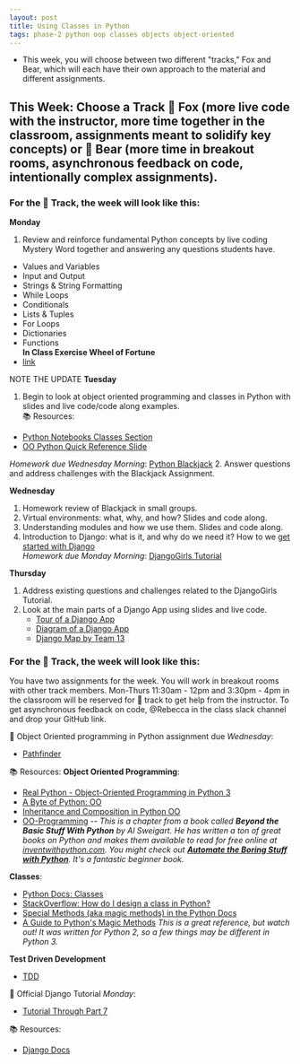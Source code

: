 ```yaml
---
layout: post
title: Using Classes in Python
tags: phase-2 python oop classes objects object-oriented
---
```


- This week, you will choose between two different "tracks," Fox and Bear, which will each have their own approach to the material and different assignments.
  
## This Week: Choose a Track 🦊 Fox (more live code with the instructor, more time together in the classroom, assignments meant to solidify key concepts) or 🐻 Bear (more time in breakout rooms, asynchronous feedback on code, intentionally complex assignments).

### For the 🦊 Track, the week will look like this:
**Monday**
1. Review and reinforce fundamental Python concepts by live coding Mystery Word together and answering any questions students have. 
  - Values and Variables  
  - Input and Output  
  - Strings & String Formatting  
  - While Loops  
  - Conditionals  
  - Lists & Tuples  
  - For Loops  
  - Dictionaries  
  - Functions  
**In Class Exercise Wheel of Fortune** 
- [link](https://classroom.github.com/a/fXcshGhh)
  
NOTE THE UPDATE
**Tuesday**
1. Begin to look at object oriented programming and classes in Python with slides and live code/code along examples.  
📚 Resources:
- [Python Notebooks Classes Section](https://github.com/Momentum-Team-15/python-notebooks/blob/main/14%20-%20Classes%20and%20Objects.ipynb)
- [OO Python Quick Reference Slide](https://github.com/Momentum-Team-15/notes/blob/main/py-oo-programming.md)

*Homework due Wednesday Morning*:
[Python Blackjack](https://classroom.github.com/a/KgKJDVmq)
2. Answer questions and address challenges with the Blackjack Assignment. 

**Wednesday**
1. Homework review of Blackjack in small groups.
2. Virtual environments: what, why, and how? Slides and code along.
3. Understanding modules and how we use them. Slides and code along.
4. Introduction to Django: what is it, and why do we need it? How to we [get started with Django](https://www.notion.so/Starting-a-new-Django-project-071f052d07cc4ea6bdf998eb9e4a4a3c?)  
*Homework due Monday Morning*:
[DjangoGirls Tutorial](https://classroom.github.com/a/Xx585Ph6)

**Thursday**
1. Address existing questions and challenges related to the DjangoGirls Tutorial.
2. Look at the main parts of a Django App using slides and live code.
   - [Tour of a Django App](https://github.com/Momentum-Team-15/notes/blob/main/django-tour.md)
   - [Diagram of a Django App](https://github.com/Momentum-Team-15/notes/blob/main/django-diagram.md)
   - [Django Map by Team 13](https://github.com/Momentum-Team-15/notes/blob/main/django-map.png)

### For the 🐻 Track, the week will look like this:
You have two assignments for the week. You will work in breakout rooms with other track members. Mon-Thurs 11:30am - 12pm and 3:30pm - 4pm in the classroom will be reserved for 🐻 track to get help from the instructor. To get asynchronous feedback on code, @Rebecca in the class slack channel and drop your GitHub link.

🎯 Object Oriented programming in Python assignment due *Wednesday*:
  - [Pathfinder](https://classroom.github.com/a/EsK6T44P)

📚 Resources:
**Object Oriented Programming**:
  - [Real Python - Object-Oriented Programming in Python 3](https://realpython.com/python3-object-oriented-programming/)
  - [A Byte of Python: OO](https://python.swaroopch.com/oop.html)
  - [Inheritance and Composition in Python OO](https://realpython.com/inheritance-composition-python/)
  - [OO-Programming](https://inventwithpython.com/beyond/chapter15.html) -- _This is a chapter from a book called **Beyond the Basic Stuff With Python** by Al Sweigart. He has written a ton of great books on Python and makes them available to read for free online at [inventwithpython.com](https://inventwithpython.com/). You might check out [**Automate the Boring Stuff with Python**](https://automatetheboringstuff.com/). It's a fantastic beginner book._

**Classes**:
  - [Python Docs: Classes](https://docs.python.org/3/tutorial/classes.html)
  - [StackOverflow: How do I design a class in Python?](https://stackoverflow.com/questions/4203163/how-do-i-design-a-class-in-python/4203836#4203836)
  - [Special Methods (aka magic methods) in the Python Docs](https://docs.python.org/3/reference/datamodel.html#special-method-names)
  - [A Guide to Python's Magic Methods](https://rszalski.github.io/magicmethods/) _This is a great reference, but watch out! It was written for Python 2, so a few things may be different in Python 3._

**Test Driven Development**
- [TDD](https://testdriven.io/blog/modern-tdd/)

🎯 Official Django Tutorial *Monday*:
  - [Tutorial Through Part 7](https://docs.djangoproject.com/en/4.1/intro/tutorial01/)

📚 Resources:
- [Django Docs](https://docs.djangoproject.com/en/4.1/)